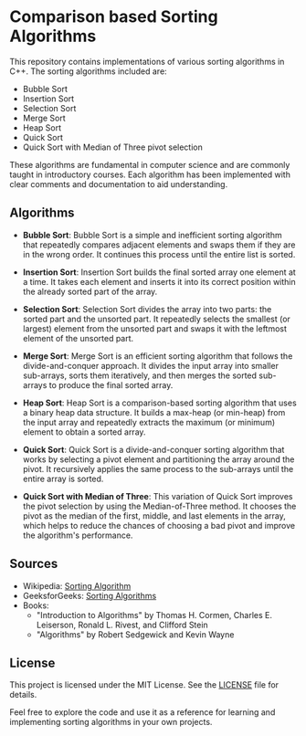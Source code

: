 # Comparison based Sorting Algorithms
This repository contains implementations of various sorting algorithms in C++. The sorting algorithms included are:

- Bubble Sort
- Insertion Sort
- Selection Sort
- Merge Sort
- Heap Sort
- Quick Sort
- Quick Sort with Median of Three pivot selection

These algorithms are fundamental in computer science and are commonly taught in introductory courses.
Each algorithm has been implemented with clear comments and documentation to aid understanding.

## Algorithms

- **Bubble Sort**: Bubble Sort is a simple and inefficient sorting algorithm that repeatedly compares adjacent elements and swaps them if they are in the wrong order. It continues this process until the entire list is sorted.

- **Insertion Sort**: Insertion Sort builds the final sorted array one element at a time. It takes each element and inserts it into its correct position within the already sorted part of the array.

- **Selection Sort**: Selection Sort divides the array into two parts: the sorted part and the unsorted part. It repeatedly selects the smallest (or largest) element from the unsorted part and swaps it with the leftmost element of the unsorted part.

- **Merge Sort**: Merge Sort is an efficient sorting algorithm that follows the divide-and-conquer approach. It divides the input array into smaller sub-arrays, sorts them iteratively, and then merges the sorted sub-arrays to produce the final sorted array.

- **Heap Sort**: Heap Sort is a comparison-based sorting algorithm that uses a binary heap data structure. It builds a max-heap (or min-heap) from the input array and repeatedly extracts the maximum (or minimum) element to obtain a sorted array.

- **Quick Sort**: Quick Sort is a divide-and-conquer sorting algorithm that works by selecting a pivot element and partitioning the array around the pivot. It recursively applies the same process to the sub-arrays until the entire array is sorted.

- **Quick Sort with Median of Three**: This variation of Quick Sort improves the pivot selection by using the Median-of-Three method. It chooses the pivot as the median of the first, middle, and last elements in the array, which helps to reduce the chances of choosing a bad pivot and improve the algorithm's performance.

## Sources

- Wikipedia: [Sorting Algorithm](https://en.wikipedia.org/wiki/Sorting_algorithm)
- GeeksforGeeks: [Sorting Algorithms](https://www.geeksforgeeks.org/sorting-algorithms/)
- Books:
  - "Introduction to Algorithms" by Thomas H. Cormen, Charles E. Leiserson, Ronald L. Rivest, and Clifford Stein
  - "Algorithms" by Robert Sedgewick and Kevin Wayne
## License

This project is licensed under the MIT License. See the [LICENSE](LICENSE) file for details.

Feel free to explore the code and use it as a reference for learning and implementing sorting algorithms in your own projects.


